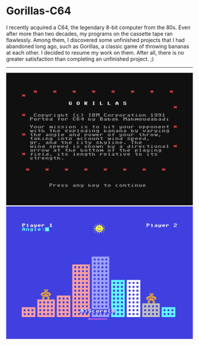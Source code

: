 # Gorillas-C64

I recently acquired a C64, the legendary 8-bit computer from the 80s.  Even after more than two decades, my programs on the cassette tape ran flawlessly. Among them, I discovered some unfinished projects that I had abandoned long ago, such as Gorillas, a classic game of throwing bananas at each other. I decided to resume my work on them. After all, there is no greater satisfaction than completing an unfinished project. ;)
***
 
![gorillas-intro](screenshot01.png)
<br>
![gorillas-ingame](screenshot02.png)
